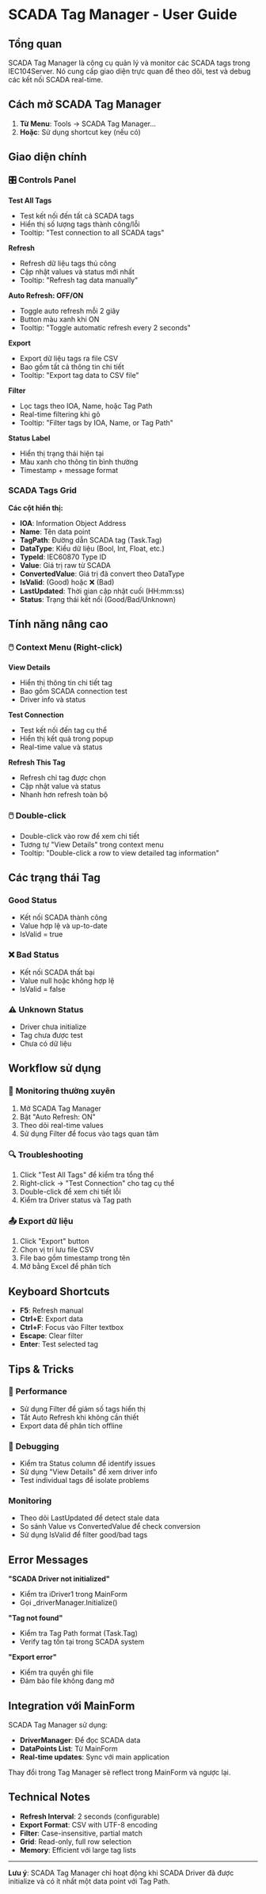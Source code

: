 # SCADA Tag Manager - User Guide

## Tổng quan

SCADA Tag Manager là công cụ quản lý và monitor các SCADA tags trong IEC104Server. Nó cung cấp giao diện trực quan để theo dõi, test và debug các kết nối SCADA real-time.

## Cách mở SCADA Tag Manager

1. **Từ Menu**: Tools → SCADA Tag Manager...
2. **Hoặc**: Sử dụng shortcut key (nếu có)

## Giao diện chính

### 🎛️ **Controls Panel**

**Test All Tags**
- Test kết nối đến tất cả SCADA tags
- Hiển thị số lượng tags thành công/lỗi
- Tooltip: "Test connection to all SCADA tags"

**Refresh**
- Refresh dữ liệu tags thủ công
- Cập nhật values và status mới nhất
- Tooltip: "Refresh tag data manually"

**Auto Refresh: OFF/ON**
- Toggle auto refresh mỗi 2 giây
- Button màu xanh khi ON
- Tooltip: "Toggle automatic refresh every 2 seconds"

**Export**
- Export dữ liệu tags ra file CSV
- Bao gồm tất cả thông tin chi tiết
- Tooltip: "Export tag data to CSV file"

**Filter**
- Lọc tags theo IOA, Name, hoặc Tag Path
- Real-time filtering khi gõ
- Tooltip: "Filter tags by IOA, Name, or Tag Path"

**Status Label**
- Hiển thị trạng thái hiện tại
- Màu xanh cho thông tin bình thường
- Timestamp + message format

###  **SCADA Tags Grid**

**Các cột hiển thị:**
- **IOA**: Information Object Address
- **Name**: Tên data point
- **TagPath**: Đường dẫn SCADA tag (Task.Tag)
- **DataType**: Kiểu dữ liệu (Bool, Int, Float, etc.)
- **TypeId**: IEC60870 Type ID
- **Value**: Giá trị raw từ SCADA
- **ConvertedValue**: Giá trị đã convert theo DataType
- **IsValid**:  (Good) hoặc ❌ (Bad)
- **LastUpdated**: Thời gian cập nhật cuối (HH:mm:ss)
- **Status**: Trạng thái kết nối (Good/Bad/Unknown)

## Tính năng nâng cao

### 🖱️ **Context Menu (Right-click)**

**View Details**
- Hiển thị thông tin chi tiết tag
- Bao gồm SCADA connection test
- Driver info và status

**Test Connection**
- Test kết nối đến tag cụ thể
- Hiển thị kết quả trong popup
- Real-time value và status

**Refresh This Tag**
- Refresh chỉ tag được chọn
- Cập nhật value và status
- Nhanh hơn refresh toàn bộ

### 🖱️ **Double-click**
- Double-click vào row để xem chi tiết
- Tương tự "View Details" trong context menu
- Tooltip: "Double-click a row to view detailed tag information"

## Các trạng thái Tag

###  **Good Status**
- Kết nối SCADA thành công
- Value hợp lệ và up-to-date
- IsValid = true

### ❌ **Bad Status**
- Kết nối SCADA thất bại
- Value null hoặc không hợp lệ
- IsValid = false

### ⚠️ **Unknown Status**
- Driver chưa initialize
- Tag chưa được test
- Chưa có dữ liệu

## Workflow sử dụng

### 🔄 **Monitoring thường xuyên**
1. Mở SCADA Tag Manager
2. Bật "Auto Refresh: ON"
3. Theo dõi real-time values
4. Sử dụng Filter để focus vào tags quan tâm

### 🔍 **Troubleshooting**
1. Click "Test All Tags" để kiểm tra tổng thể
2. Right-click → "Test Connection" cho tag cụ thể
3. Double-click để xem chi tiết lỗi
4. Kiểm tra Driver status và Tag path

### 📤 **Export dữ liệu**
1. Click "Export" button
2. Chọn vị trí lưu file CSV
3. File bao gồm timestamp trong tên
4. Mở bằng Excel để phân tích

## Keyboard Shortcuts

- **F5**: Refresh manual
- **Ctrl+E**: Export data
- **Ctrl+F**: Focus vào Filter textbox
- **Escape**: Clear filter
- **Enter**: Test selected tag

## Tips & Tricks

### 🎯 **Performance**
- Sử dụng Filter để giảm số tags hiển thị
- Tắt Auto Refresh khi không cần thiết
- Export data để phân tích offline

### 🔧 **Debugging**
- Kiểm tra Status column để identify issues
- Sử dụng "View Details" để xem driver info
- Test individual tags để isolate problems

###  **Monitoring**
- Theo dõi LastUpdated để detect stale data
- So sánh Value vs ConvertedValue để check conversion
- Sử dụng IsValid để filter good/bad tags

## Error Messages

**"SCADA Driver not initialized"**
- Kiểm tra iDriver1 trong MainForm
- Gọi _driverManager.Initialize()

**"Tag not found"**
- Kiểm tra Tag Path format (Task.Tag)
- Verify tag tồn tại trong SCADA system

**"Export error"**
- Kiểm tra quyền ghi file
- Đảm bảo file không đang mở

## Integration với MainForm

SCADA Tag Manager sử dụng:
- **DriverManager**: Để đọc SCADA data
- **DataPoints List**: Từ MainForm
- **Real-time updates**: Sync với main application

Thay đổi trong Tag Manager sẽ reflect trong MainForm và ngược lại.

## Technical Notes

- **Refresh Interval**: 2 seconds (configurable)
- **Export Format**: CSV with UTF-8 encoding
- **Filter**: Case-insensitive, partial match
- **Grid**: Read-only, full row selection
- **Memory**: Efficient với large tag lists

---

**Lưu ý**: SCADA Tag Manager chỉ hoạt động khi SCADA Driver đã được initialize và có ít nhất một data point với Tag Path.
